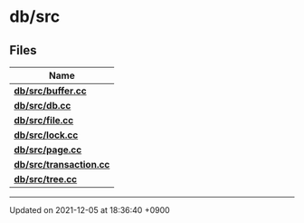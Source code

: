 

# db/src



## Files

| Name           |
| -------------- |
| **[db/src/buffer.cc](/Files/db/src/buffer.cc#file-buffer.cc)**  |
| **[db/src/db.cc](/Files/db/src/db.cc#file-db.cc)**  |
| **[db/src/file.cc](/Files/db/src/file.cc#file-file.cc)**  |
| **[db/src/lock.cc](/Files/db/src/lock.cc#file-lock.cc)**  |
| **[db/src/page.cc](/Files/db/src/page.cc#file-page.cc)**  |
| **[db/src/transaction.cc](/Files/db/src/transaction.cc#file-transaction.cc)**  |
| **[db/src/tree.cc](/Files/db/src/tree.cc#file-tree.cc)**  |






-------------------------------

Updated on 2021-12-05 at 18:36:40 +0900

